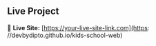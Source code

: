 ## Live Project
🔗 **Live Site:** [https://your-live-site-link.com](https: //devbydipto.github.io/kids-school-web)
